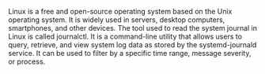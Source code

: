 Linux is a free and open-source operating system based on the Unix operating system. It is widely used in servers, desktop computers, smartphones, and other devices. The tool used to read the system journal in Linux is called journalctl. It is a command-line utility that allows users to query, retrieve, and view system log data as stored by the systemd-journald service. It can be used to filter by a specific time range, message severity, or process.

